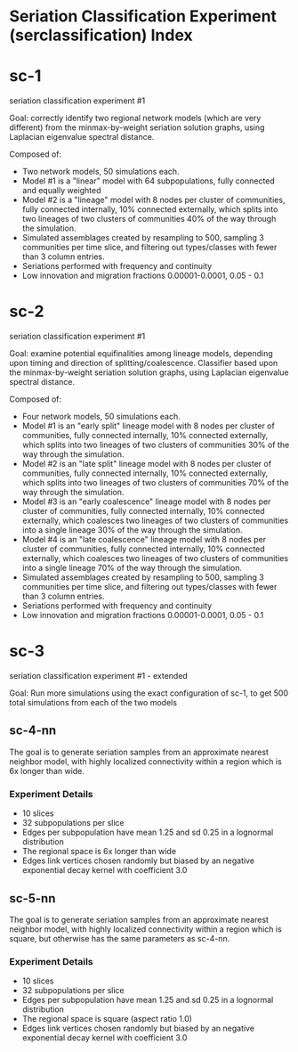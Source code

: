 # Seriation Classification Experiment (serclassification) Index #
 
# sc-1 #

seriation classification experiment #1

Goal:  correctly identify two regional network models (which are very different) from the minmax-by-weight seriation solution graphs, using Laplacian eigenvalue spectral distance.


Composed of:

* Two network models, 50 simulations each.
* Model #1 is a "linear" model with 64 subpopulations, fully connected and equally weighted
* Model #2 is a "lineage" model with 8 nodes per cluster of communities, fully connected internally, 10% connected externally, which splits into two lineages of two clusters of communities 40% of the way through the simulation.
* Simulated assemblages created by resampling to 500, sampling 3 communities per time slice, and filtering out types/classes with fewer than 3 column entries.
* Seriations performed with frequency and continuity
* Low innovation and migration fractions 0.00001-0.0001, 0.05 - 0.1


# sc-2 #

seriation classification experiment #1

Goal:  examine potential equifinalities among lineage models, depending upon 
timing and direction of splitting/coalescence.  Classifier based upon the minmax-by-weight seriation solution graphs, using Laplacian eigenvalue spectral distance.


Composed of:

* Four network models, 50 simulations each.
* Model #1 is an "early split" lineage model with 8 nodes per cluster of communities, fully connected internally, 10% connected externally, which splits into two lineages of two clusters of communities 30% of the way through the simulation.
* Model #2 is an "late split" lineage model with 8 nodes per cluster of communities, fully connected internally, 10% connected externally, which splits into two lineages of two clusters of communities 70% of the way through the simulation.
* Model #3 is an "early coalescence" lineage model with 8 nodes per cluster of communities, fully connected internally, 10% connected externally, which coalesces two lineages of two clusters of communities into a single lineage 30% of the way through the simulation.
* Model #4 is an "late coalescence" lineage model with 8 nodes per cluster of communities, fully connected internally, 10% connected externally, which coalesces two lineages of two clusters of communities into a single lineage 70% of the way through the simulation.
* Simulated assemblages created by resampling to 500, sampling 3 communities per time slice, and filtering out types/classes with fewer than 3 column entries.
* Seriations performed with frequency and continuity
* Low innovation and migration fractions 0.00001-0.0001, 0.05 - 0.1

# sc-3 #

seriation classification experiment #1 - extended

Goal:  Run more simulations using the exact configuration of sc-1, to get 500 total simulations from each of the two models


## sc-4-nn ##

The goal is to generate seriation samples from an approximate nearest neighbor model, with 
highly localized connectivity within a region which is 6x longer than wide.  


### Experiment Details ###

* 10 slices 
* 32 subpopulations per slice
* Edges per subpopulation have mean 1.25 and sd 0.25 in a lognormal distribution
* The regional space is 6x longer than wide
* Edges link vertices chosen randomly but biased by an negative exponential decay kernel with coefficient 3.0


## sc-5-nn ##

The goal is to generate seriation samples from an approximate nearest neighbor model, with 
highly localized connectivity within a region which is square, but otherwise has the same
parameters as sc-4-nn.  


### Experiment Details ###

* 10 slices 
* 32 subpopulations per slice
* Edges per subpopulation have mean 1.25 and sd 0.25 in a lognormal distribution
* The regional space is square (aspect ratio 1.0)
* Edges link vertices chosen randomly but biased by an negative exponential decay kernel with coefficient 3.0



